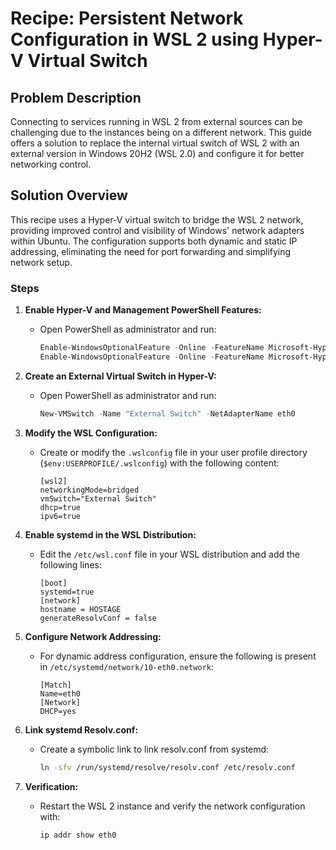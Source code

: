# Recipe: Persistent Network Configuration in WSL 2 using Hyper-V Virtual Switch

## Problem Description
Connecting to services running in WSL 2 from external sources can be challenging due to the instances being on a different network. This guide offers a solution to replace the internal virtual switch of WSL 2 with an external version in Windows 20H2 (WSL 2.0) and configure it for better networking control.

## Solution Overview
This recipe uses a Hyper-V virtual switch to bridge the WSL 2 network, providing improved control and visibility of Windows' network adapters within Ubuntu. The configuration supports both dynamic and static IP addressing, eliminating the need for port forwarding and simplifying network setup.

### Steps
1. **Enable Hyper-V and Management PowerShell Features:**
   - Open PowerShell as administrator and run:
     ```powershell
     Enable-WindowsOptionalFeature -Online -FeatureName Microsoft-Hyper-V
     Enable-WindowsOptionalFeature -Online -FeatureName Microsoft-Hyper-V-Management-PowerShell
     ```

3. **Create an External Virtual Switch in Hyper-V:**
   - Open PowerShell as administrator and run:
     ```powershell
     New-VMSwitch -Name "External Switch" -NetAdapterName eth0
     ```

4. **Modify the WSL Configuration:**
   - Create or modify the `.wslconfig` file in your user profile directory (`$env:USERPROFILE/.wslconfig`) with the following content:
     ```plaintext
     [wsl2]
     networkingMode=bridged
     vmSwitch="External Switch"
     dhcp=true
     ipv6=true
     ```

5. **Enable systemd in the WSL Distribution:**
   - Edit the `/etc/wsl.conf` file in your WSL distribution and add the following lines:
     ```plaintext
     [boot]
     systemd=true
     [network]
     hostname = HOSTAGE
     generateResolvConf = false
     ```

6. **Configure Network Addressing:**
   - For dynamic address configuration, ensure the following is present in `/etc/systemd/network/10-eth0.network`:
     ```plaintext
     [Match]
     Name=eth0
     [Network]
     DHCP=yes
     ```

7. **Link systemd Resolv.conf:**
   - Create a symbolic link to link resolv.conf from systemd:
     ```bash
     ln -sfv /run/systemd/resolve/resolv.conf /etc/resolv.conf
     ```

8. **Verification:**
   - Restart the WSL 2 instance and verify the network configuration with:
     ```bash
     ip addr show eth0
     ```

